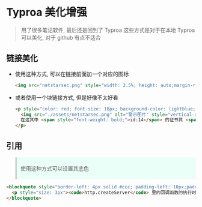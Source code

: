 # Typroa 美化增强
> 用了很多笔记软件, 最后还是回到了 Typroa
> 这些方式是对于在本地 Typroa 可以美化, 对于 github 有点不适合
## 链接美化
- 使用这种方式, 可以在链接前面加一个对应的图标
  ```html
  <img src="netstarsec.png" style="width: 2.5%; height: auto;margin-right: 3px;"> [XXXX](XXXX)
  ```
- 或者使用一个块链接方式, 但是好像不太好看
  ```html
  <p style="color: red; font-size: 18px; background-color: lightblue; padding-top: 10px; padding-bottom: 10px; padding-left: 10px;">
    <img src="./assets/netstarsec.png" alt="警示图片" style="vertical-align: middle;width: 2.5%; height: auto;margin-right: 3px;">
    在这其中 <span style="font-weight: bold;">id:14</span> 的证书其 <span style="font-style: italic;">使用者可选名称为</span> 主体名称=administrator
  </p>
  ```
## 引用
<blockquote style="border-left: 4px solid #ccc; padding-left: 10px;padding-top: 5px;padding-bottom: 5px;background-color: #eafff8;">
  <p style="size: 3px">使用这种方式可以设置其底色</p>
</blockquote>

```html
<blockquote style="border-left: 4px solid #ccc; padding-left: 10px;padding-top: 5px;padding-bottom: 5px;background-color: #eafff8;">
  <p style="size: 3px"><code>http.createServer</code> 里的回调函数的执行时机： 当接收到 HTTP 请求的时候，就会执行</p>
</blockquote>
```
